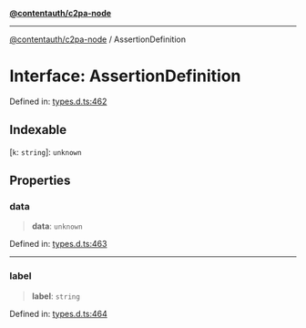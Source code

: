 [**@contentauth/c2pa-node**](../README.md)

***

[@contentauth/c2pa-node](../README.md) / AssertionDefinition

# Interface: AssertionDefinition

Defined in: [types.d.ts:462](https://github.com/contentauth/c2pa-node-v2/blob/92024140271b3589278f2b732abca2c4a33b231a/js-src/types.d.ts#L462)

## Indexable

\[`k`: `string`\]: `unknown`

## Properties

### data

> **data**: `unknown`

Defined in: [types.d.ts:463](https://github.com/contentauth/c2pa-node-v2/blob/92024140271b3589278f2b732abca2c4a33b231a/js-src/types.d.ts#L463)

***

### label

> **label**: `string`

Defined in: [types.d.ts:464](https://github.com/contentauth/c2pa-node-v2/blob/92024140271b3589278f2b732abca2c4a33b231a/js-src/types.d.ts#L464)
